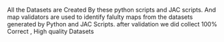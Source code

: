 All the Datasets are Created By these python scripts and JAC scripts. 
And map validators are used to identify falulty maps from the datasets generated by Python and JAC Scripts. after validation we did collect 100% Correct , High quality Datasets
